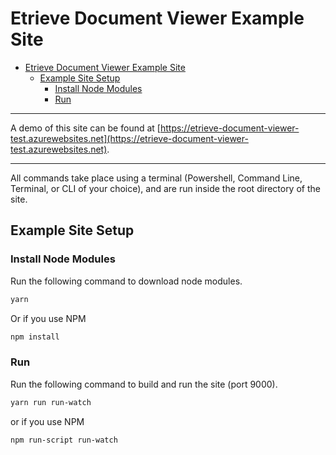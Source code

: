 # Etrieve Document Viewer Example Site

- [Etrieve Document Viewer Example Site](#etrieve-document-viewer-example-site)
  - [Example Site Setup](#example-site-setup)
    - [Install Node Modules](#install-node-modules)
    - [Run](#run)

---
A demo of this site can be found at [https://etrieve-document-viewer-test.azurewebsites.net](https://etrieve-document-viewer-test.azurewebsites.net).

---

All commands take place using a terminal (Powershell, Command Line, Terminal, or CLI of your choice), and are run inside the root directory of the site.

## Example Site Setup

### Install Node Modules

Run the following command to download node modules.  

``` powershell
yarn
```

Or if you use NPM

``` powershell
npm install
```

### Run

Run the following command to build and run the site (port 9000).

``` powershell
yarn run run-watch
```

or if you use NPM

``` powershell
npm run-script run-watch
```
